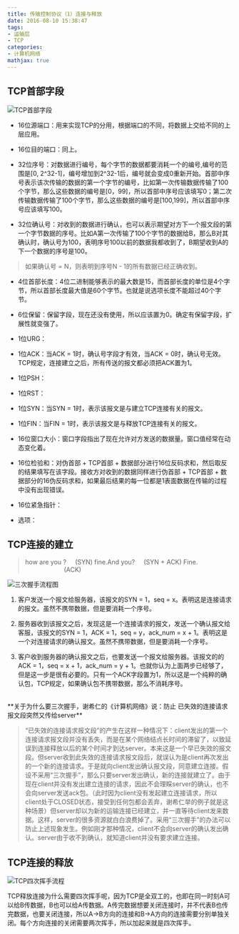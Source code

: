 ```yaml
---
title: 传输控制协议（1）连接与释放
date: 2016-08-10 15:38:47
tags:
- 运输层
- TCP
categories:
- 计算机网络
mathjax: true
---
```


## TCP首部字段

![TCP首部字段](TCP_header.png)

+ 16位源端口：用来实现TCP的分用，根据端口的不同，将数据上交给不同的上层应用。

+ 16位目的端口：同上。

+ 32位序号：对数据进行编号，每个字节的数据都要消耗一个的编号,编号的范围是[0, 2^32-1]，编号增加到2^32-1后，编号就会变成0重新开始。首部中序号表示该次传输的数据的第一个字节的编号，比如第一次传输数据传输了100个字节，那么这些数据的编号是[0，99]，所以首部中序号应该填写0；第二次传输数据传输了100个字节，那么这些数据的编号是[100,199]，所以首部中序号应该填写100。

+ 32位确认号：对收到的数据进行确认，也可以表示期望对方下一个报文段的第一个字节数据的序号。比如A第一次传输了100个字节的数据给B，那么B对其确认时，确认号为100，表明序号100以前的数据我都收到了，B期望收到A的下一个数据的序号是100。
> 如果确认号 = N，则表明到序号N - 1的所有数据已经正确收到。

+ 4位首部长度：4位二进制能够表示的最大数是15，而首部长度的单位是4个字节，所以首部长度最大值是60个字节。也就是说选项长度不能超过40个字节。

+ 6位保留：保留字段，现在还没有使用，所以应该置为0。确定有保留字段，扩展性就变强了。

+ 1位URG：

+ 1位ACK：当ACK = 1时，确认号字段才有效，当ACK = 0时，确认号无效。TCP规定，连接建立之后，所有传送的报文都必须把ACK置为1。

+ 1位PSH：

+ 1位RST：

+ 1位SYN：当SYN = 1时，表示该报文是与建立TCP连接有关的报文。

+ 1位FIN：当FIN = 1时，表示该报文是与释放TCP连接有关的报文。

+ 16位窗口大小：窗口字段指出了现在允许对方发送的数据量。窗口值经常在动态变化着。

+ 16位检验和：对伪首部 + TCP首部 + 数据部分进行16位反码求和，然后取反的结果填写在该字段。接收方对收到的数据同样进行伪首部 + TCP首部 + 数据部分的16伪反码求和，如果最后结果的每一位都是1表面数据在传输的过程中没有出现错误。

+ 16位紧急指针：

+ 选项：
## TCP连接的建立

> how are you ?		&nbsp;&nbsp;&nbsp;&nbsp;(SYN)
> fine.And you?		&nbsp;&nbsp;&nbsp;&nbsp;(SYN + ACK)
> Fine.				&nbsp;&nbsp;&nbsp;&nbsp;&nbsp;&nbsp;&nbsp;&nbsp;&nbsp;&nbsp;&nbsp;&nbsp;&nbsp;&nbsp;&nbsp;&nbsp;&nbsp;&nbsp;&nbsp;&nbsp;&nbsp;&nbsp;(ACK)

![三次握手流程图](TCP_three_shake_hands.png)

1. 客户发送一个报文给服务器，该报文的SYN = 1，seq = x。表明这是连接请求的报文。虽然不携带数据，但是要消耗一个序号。

2. 服务器收到该报文之后，发现这是一个连接请求的报文，发送一个确认报文给客服，该报文的SYN = 1，ACK = 1，seq = y，ack\_num = x + 1。表明这是一个对连接请求的确认报文。虽然不携带数据，但是要消耗一个序号。

3. 客户收到服务器的确认报文之后，也要发送一个报文给服务器。该报文的的ACK = 1，seq = x + 1，ack\_num = y + 1。也就你认为上面两步已经够了，但是这一步是很有必要的。只有一个ACK字段置为1，所以这是一个纯粹的确认包，TCP规定，如果确认包不携带数据，那么不消耗序号。


<br/>
**关于为什么要三次握手，谢希仁的《计算机网络》说：防止 已失效的连接请求报文段突然又传给server**

> “已失效的连接请求报文段”的产生在这样一种情况下：client发出的第一个连接请求报文段并没有丢失，而是在某个网络结点长时间的滞留了，以致延误到连接释放以后的某个时间才到达server。本来这是一个早已失效的报文段。但server收到此失效的连接请求报文段后，就误认为是client再次发出的一个新的连接请求。于是就向client发出确认报文段，同意建立连接。假设不采用“三次握手”，那么只要server发出确认，新的连接就建立了。由于现在client并没有发出建立连接的请求，因此不会理睬server的确认，也不会向server发送ack包。（此时因为client没有发起建立连接请求，所以client处于CLOSED状态，接受到任何包都会丢弃，谢希仁举的例子就是这种场景）但server却以为新的运输连接已经建立，并一直等待client发来数据。这样，server的很多资源就白白浪费掉了。采用“三次握手”的办法可以防止上述现象发生。例如刚才那种情况，client不会向server的确认发出确认。server由于收不到确认，就知道client并没有要求建立连接。

## TCP连接的释放

![TCP四次挥手流程](TCP_four_shake_hands.png)

TCP释放连接为什么需要四次挥手呢，因为TCP是全双工的，也即在同一时刻A可以给B传数据，B也可以给A传数据。A传完数据想要关闭连接时，并不代表B也传完数据，也要关闭连接，所以A->B方向的连接和B->A方向的连接需要分别单独关闭。每个方向连接的关闭需要两次挥手，所以加起来就是四次挥手。


